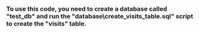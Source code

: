 ### To use this code, you need to create a database called "test_db" and run the "database\create_visits_table.sql" script to create the "visits" table.
